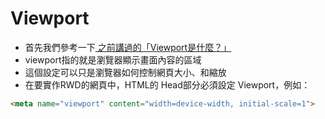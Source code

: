 # Viewport

* 首先我們參考一下[ 之前講過的「Viewport是什麼？」 ](content/day4/section2.md)
* viewport指的就是瀏覽器顯示畫面內容的區域
* 這個設定可以只是瀏覽器如何控制網頁大小、和縮放
* 在要實作RWD的網頁中，HTML的 Head部分必須設定 Viewport，例如：
```html
<meta name="viewport" content="width=device-width, initial-scale=1">
```